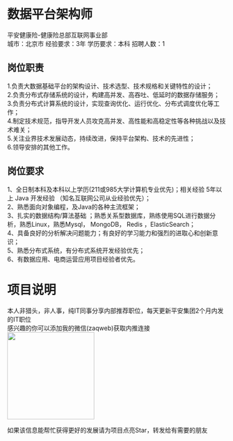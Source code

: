 # 数据平台架构师
平安健康险-健康险总部互联网事业部  
城市：北京市 经验要求：3年 学历要求：本科  招聘人数：1

## 岗位职责
1.负责大数据基础平台的架构设计、技术选型、技术规格和关键特性的设计；   
2.负责分布式存储系统的设计，构建高并发、高吞吐、低延时的数据存储服务；   
3.负责分布式计算系统的设计，实现查询优化、运行优化、分布式调度优化等工作；   
4.制定技术规范，指导开发人员攻克高并发、高性能和高稳定性等各种挑战以及技术难关；   
5.关注业界技术发展动态，持续改进，保持平台架构、技术的先进性；   
6.领导安排的其他工作。

## 岗位要求
1、全日制本科及本科以上学历(211或985大学计算机专业优先)；相关经验 5年以上 Java 开发经验 （知名互联网公司从业经验优先）；   
2、熟悉面向对象编程，及Java的各种主流框架；   
3、扎实的数据结构/算法基础 ；熟悉关系型数据库，熟练使用SQL进行数据分析，熟悉Linux，熟悉Mysql， MongoDB， Redis ，ElasticSearch；   
4、具备良好的分析解决问题能力；有良好的学习能力和强烈的进取心和创新意识；   
5、熟悉分布式系统，有分布式系统开发经验优先；   
6、有数据应用、电商运营应用项目经验者优先。

# 项目说明

本人非猎头，非人事，纯IT同事分享内部推荐职位，每天更新平安集团2个月内发的IT职位  
感兴趣的你可以添加我的微信(zaqweb)获取内推连接  
<img src="https://github.com/zaqweb/PA-IT-JOBS/blob/master/WechatICode.jpeg"  height="200" width="200">

如果该信息能帮忙获得更好的发展请为项目点亮Star，转发给有需要的朋友





